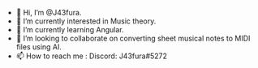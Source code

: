 - 👋 Hi, I’m @J43fura.
- 👀 I’m currently interested in Music theory. 
- 🌱 I’m currently learning Angular.
- 💞️ I’m looking to collaborate on converting sheet musical notes to MIDI files using AI.
- 📫 How to reach me : Discord: J43fura#5272

<!---
J43fura/J43fura is a ✨ special ✨ repository because its `README.md` (this file) appears on your GitHub profile.
You can click the Preview link to take a look at your changes.
--->

